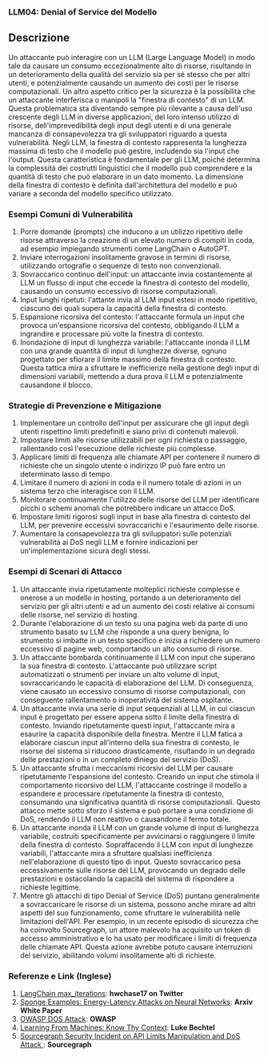 ### LLM04: Denial of Service del Modello

## Descrizione

Un attaccante può interagire con un LLM (Large Language Model) in modo tale da causare un consumo eccezionalmente alto di risorse, risultando in un deterioramento della qualità del servizio sia per sé stesso che per altri utenti, e potenzialmente causando un aumento dei costi per le risorse computazionali. Un altro aspetto critico per la sicurezza è la possibilità che un attaccante interferisca o manipoli la "finestra di contesto" di un LLM. Questa problematica sta diventando sempre più rilevante a causa dell'uso crescente degli LLM in diverse applicazioni, del loro intenso utilizzo di risorse, dell'imprevedibilità degli input degli utenti e di una generale mancanza di consapevolezza tra gli sviluppatori riguardo a questa vulnerabilità.
Negli LLM, la finestra di contesto rappresenta la lunghezza massima di testo che il modello può gestire, includendo sia l'input che l'output. Questa caratteristica è fondamentale per gli LLM, poiché determina la complessità dei costrutti linguistici che il modello può comprendere e la quantità di testo che può elaborare in un dato momento. La dimensione della finestra di contesto è definita dall'architettura del modello e può variare a seconda del modello specifico utilizzato.

### Esempi Comuni di Vulnerabilità

1. Porre domande (prompts) che inducono a un utilizzo ripetitivo delle risorse attraverso la creazione di un elevato numero di compiti in coda, ad esempio impiegando strumenti come LangChain o AutoGPT.
2. Inviare interrogazioni insolitamente gravose in termini di risorse, utilizzando ortografie o sequenze di testo non convenzionali.
3. Sovraccarico continuo dell'input: un attaccante invia costantemente al LLM un flusso di input che eccede la finestra di contesto del modello, causando un consumo eccessivo di risorse computazionali.
4. Input lunghi ripetuti: l'attante invia al LLM input estesi in modo ripetitivo, ciascuno dei quali supera la capacità della finestra di contesto.
5. Espansione ricorsiva del contesto: l'attaccante formula un input che provoca un'espansione ricorsiva del contesto, obbligando il LLM a ingrandire e processare più volte la finestra di contesto.
6. Inondazione di input di lunghezza variabile: l'attaccante inonda il LLM con una grande quantità di input di lunghezze diverse, ognuno progettato per sfiorare il limite massimo della finestra di contesto. Questa tattica mira a sfruttare le inefficienze nella gestione degli input di dimensioni variabili, mettendo a dura prova il LLM e potenzialmente causandone il blocco.


### Strategie di Prevenzione e Mitigazione

1. Implementare un controllo dell'input per assicurare che gli input degli utenti rispettino limiti predefiniti e siano privi di contenuti malevoli.
2. Impostare limiti alle risorse utilizzabili per ogni richiesta o passaggio, rallentando così l'esecuzione delle richieste più complesse.
3. Applicare limiti di frequenza alle chiamate API per contenere il numero di richieste che un singolo utente o indirizzo IP può fare entro un determinato lasso di tempo.
4. Limitare il numero di azioni in coda e il numero totale di azioni in un sistema terzo che interagisce con il LLM.
5. Monitorare continuamente l'utilizzo delle risorse del LLM per identificare picchi o schemi anomali che potrebbero indicare un attacco DoS.
6. Impostare limiti rigorosi sugli input in base alla finestra di contesto del LLM, per prevenire eccessivi sovraccarichi e l'esaurimento delle risorse.
7. Aumentare la consapevolezza tra gli sviluppatori sulle potenziali vulnerabilità ai DoS negli LLM e fornire indicazioni per un'implementazione sicura degli stessi.


### Esempi di Scenari di Attacco

1. Un attaccante invia ripetutamente molteplici richieste complesse e onerose a un modello in hosting, portando a un deterioramento del servizio per gli altri utenti e ad un aumento dei costi relative ai consumi delle risorse, nel servizio di hosting.
2. Durante l'elaborazione di un testo su una pagina web da parte di uno strumento basato su LLM che risponde a una query benigna, lo strumento si imbatte in un testo specifico e inizia a richiedere un numero eccessivo di pagine web, comportando un alto consumo di risorse.
3. Un attaccante bombarda continuamente il LLM con input che superano la sua finestra di contesto. L'attaccante può utilizzare script automatizzati o strumenti per inviare un alto volume di input, sovraccaricando le capacità di elaborazione del LLM. Di conseguenza, viene causato un eccessivo consumo di risorse computazionali, con conseguente rallentamento o inoperatività del sistema ospitante.
4. Un attaccante invia una serie di input sequenziali al LLM, in cui ciascun input è progettato per essere appena sotto il limite della finestra di contesto. Inviando ripetutamente questi input, l'attaccante mira a esaurire la capacità disponibile della finestra. Mentre il LLM fatica a elaborare ciascun input all'interno della sua finestra di contesto, le risorse del sistema si riducono drasticamente, risultando in un degrado delle prestazioni o in un completo diniego del servizio (DoS).
5. Un attaccante sfrutta i meccanismi ricorsivi del LLM per causare ripetutamente l'espansione del contesto. Creando un input che stimola il comportamento ricorsivo del LLM, l'attaccante costringe il modello a espandere e processare ripetutamente la finestra di contesto, consumando una significativa quantità di risorse computazionali. Questo attacco mette sotto sforzo il sistema e può portare a una condizione di DoS, rendendo il LLM non reattivo o causandone il fermo totale.
6. Un attaccante inonda il LLM con un grande volume di input di lunghezza variabile, costruiti specificamente per avvicinarsi o raggiungere il limite della finestra di contesto. Sopraffacendo il LLM con input di lunghezze variabili, l'attaccante mira a sfruttare qualsiasi inefficienza nell'elaborazione di questo tipo di input. Questo sovraccarico pesa eccessivamente sulle risorse del LLM, provocando un degrado delle prestazioni e ostacolando la capacità del sistema di rispondere a richieste legittime.
7. Mentre gli attacchi di tipo Denial of Service (DoS) puntano generalmente a sovraccaricare le risorse di un sistema, possono anche mirare ad altri aspetti del suo funzionamento, come sfruttare le vulnerabilità nelle limitazioni dell'API. Per esempio, in un recente episodio di sicurezza che ha coinvolto Sourcegraph, un attore malevolo ha acquisito un token di accesso amministrativo e lo ha usato per modificare i limiti di frequenza delle chiamate API. Questa azione avrebbe potuto causare interruzioni del servizio, abilitando volumi insolitamente alti di richieste.

### Referenze e Link (Inglese)

1. [LangChain max_iterations](https://twitter.com/hwchase17/status/1608467493877579777): **hwchase17 on Twitter**
2. [Sponge Examples: Energy-Latency Attacks on Neural Networks](https://arxiv.org/abs/2006.03463): **Arxiv White Paper**
3. [OWASP DOS Attack](https://owasp.org/www-community/attacks/Denial_of_Service): **OWASP**
4. [Learning From Machines: Know Thy Context](https://lukebechtel.com/blog/lfm-know-thy-context): **Luke Bechtel**
5. [Sourcegraph Security Incident on API Limits Manipulation and DoS Attack ](https://about.sourcegraph.com/blog/security-update-august-2023): **Sourcegraph**

